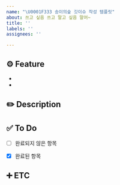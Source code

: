 ```yaml
---
name: "\U0001F333 송이의숲 깃이슈 작성 템플릿"
about: 쓰고 싶음 쓰고 말고 싶음 말어~
title: ''
labels: ''
assignees: ''

---
```


## ⚙️ Feature
<!--구현한 내용 간략히 목차로 적기-->
- 
- 


## ✏️ Description
<!--구현한 내용을 자세히 적기-->



## ✅ To Do
- [ ] 완료되지 않은 항목
- [x] 완료된 항목


## ➕ ETC
<!--추가로 적을 사항이 있으면 메모-->
